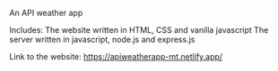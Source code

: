 An API weather app 

Includes:
The website written in HTML, CSS and vanilla javascript
The server written in javascript, node.js and express.js

Link to the website: https://apiweatherapp-mt.netlify.app/

